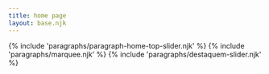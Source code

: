 ```yaml
---
title: home page
layout: base.njk
---
```


{% include 'paragraphs/paragraph-home-top-slider.njk' %}
{% include 'paragraphs/marquee.njk' %}
{% include 'paragraphs/destaquem-slider.njk' %}

